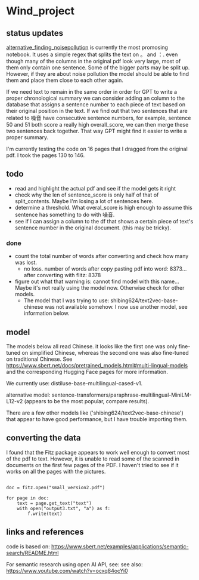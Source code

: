 # Wind_project

## status updates

[alternative_finding_noisepollution](https://github.com/Jasper-Hewitt/Wind_project/blob/main/alternative_finding_noisepollution.ipynb) is currently the most promosing notebook. It uses a simple regex that splits the text on 。 and ：. even though many of the columns in the original pdf look very large, most of them only contain one sentence. Some of the bigger parts may be split up. However, if they are about noise pollution the model should be able to find them and place them close to each other again. 

If we need text to remain in the same order in order for GPT to write a proper chronological summary we can consider adding an column to the database that assigns a sentence number to each piece of text based on their original position in the text. If we find out that two sentences that are related to 噪音 have consecutive sentence numbers, for example, sentence 50 and 51 both score a really high overall_score, we can then merge these two sentences back together. That way GPT might find it easier to write a proper summary. 

I'm currently testing the code on 16 pages that I dragged from the original pdf. I took the pages 130 to 146. 


## todo

- read and highlight the actual pdf and see if the model gets it right
- check why the len of sentence_score is only half of that of split_contents. Maybe I'm losing a lot of sentences here. 
- determine a threshold. What overal_score is high enough to assume this sentence has something to do with 噪音.
- see if I can assign a column to the df that shows a certain piece of text's sentence number in the original document. (this may be tricky). 

### done 

- count the total number of words after converting and check how many was lost.
    - no loss. number of words after copy pasting pdf into word: 8373... after converting with flitz: 8378
- figure out what that warning is: cannot find model with this name... Maybe it's not really using the model now. Otherwise check for other models. 
    - The model that I was trying to use: shibing624/text2vec-base-chinese was not available somehow. I now use another model, see information below. 

## model

The models below all read Chinese. it looks like the first one was only fine-tuned on simplified Chinese, whereas the second one was also fine-tuned on traditional Chinese. See https://www.sbert.net/docs/pretrained_models.html#multi-lingual-models and the corresponding Hugging Face pages for more information. 

We currently use: distiluse-base-multilingual-cased-v1.

alternative model: sentence-transformers/paraphrase-multilingual-MiniLM-L12-v2 (appears to be the most popular, compare results). 

There are a few other models like ('shibing624/text2vec-base-chinese') that appear to have good performance, but I have trouble importing them.  


## converting the data
I found that the Fitz package appears to work well enough to convert most of the pdf to text. However, it is unable to read some of the scanned in documents on the first few pages of the PDF. I haven't tried to see if it works on all the pages with the pictures.

```import fitz

doc = fitz.open("small_version2.pdf")

for page in doc:
    text = page.get_text("text")
    with open("output3.txt", "a") as f:
        f.write(text)
```

     

## links and references
code is based on: https://www.sbert.net/examples/applications/semantic-search/README.html


For semantic research using open AI API, see: 
see also: https://www.youtube.com/watch?v=ocxq84ocYi0 
